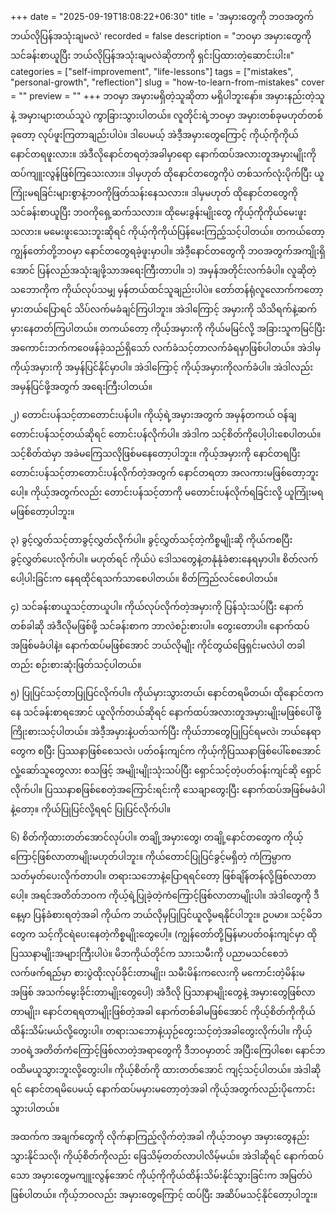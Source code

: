 +++
date = "2025-09-19T18:08:22+06:30"
title = 'အမှားတွေကို ဘဝအတွက် ဘယ်လိုပြန်အသုံးချမလဲ'
recorded = false
description = "ဘဝမှာ အမှားတွေကို သင်ခန်းစာယူပြီး ဘယ်လိုပြန်အသုံးချမလဲဆိုတာကို ရှင်းပြထားတဲ့ဆောင်းပါး။"
categories = ["self-improvement", "life-lessons"]
tags = ["mistakes", "personal-growth", "reflection"]
slug = "how-to-learn-from-mistakes"
cover = ""
preview = ""
+++
ဘဝမှာ အမှားမရှိတဲ့သူဆိုတာ မရှိပါဘူးနော်။ အမှားနည်းတဲ့သူနဲ့ အမှားများတယ်သူပဲ ကွာခြားသွားပါတယ်။ လူတိုင်းရဲ့ဘဝမှာ အမှားတစ်ခုမဟုတ်တစ်ခုတော့ လုပ်ဖူးကြတာချည်းပါပဲ။ ဒါပေမယ့် အဲဒီ့အမှားတွေကြောင့် ကိုယ့်ကိုကိုယ်နောင်တရဖူးလား။ အဲဒီလိုနောင်တရတဲ့အခါမှာရော နောက်ထပ်အလားတူအမှားမျိုးကို ထပ်ကျူးလွန်ဖြစ်ကြသေးလား။ ဒါမှဟုတ် ထိုနောင်တတွေကိုပဲ တစ်သက်လုံးပိုက်ပြီး ယူကြုံးမရခြင်းများစွာနဲ့ဘဝကိုဖြတ်သန်းနေသလား။ ဒါမှမဟုတ် ထိုနောင်တတွေကို သင်ခန်းစာယူပြီး ဘဝကိုရှေ့ဆက်သလား။ ထိုမေးခွန်းမျိုးတွေ ကိုယ့်ကိုကိုယ်မေးဖူးသလား။ မမေးဖူးသေးဘူးဆိုရင် ကိုယ့်ကိုကိုယ်ပြန်မေးကြည့်သင့်ပါတယ်။ တကယ်တော့ ကျွန်တော်တို့ဘဝမှာ နောင်တတွေရခဲ့ဖူးမှာပါ။ အဲဒီ့နောင်တတွေကို ဘဝအတွက်အကျိုးရှိအောင် ပြန်လည်အသုံးချဖို့သာအရေးကြီးတာပါ။
၁) အမှန်အတိုင်းလက်ခံပါ။
လူဆိုတဲ့သဘောကိုက ကိုယ်လုပ်သမျှ မှန်တယ်ထင်သူချည်းပါပဲ။ တော်တန်ရုံလူလောက်ကတော့ မှားတယ်ပြောရင် သိပ်လက်မခံချင်ကြပါဘူး။ အဲဒါကြောင့် အမှားကို သိသိရက်နဲ့ဆက်မှားနေတတ်ကြပါတယ်။ တကယ်တော့ ကိုယ့်အမှားကို ကိုယ်မမြင်လို့ အခြားသူကမြင်ပြီး အကောင်းဘက်ကဝေဖန်ခဲ့သည်ရှိသော် လက်ခံသင့်တာလက်ခံရမှာဖြစ်ပါတယ်။ အဲဒါမှ ကိုယ့်အမှားကို အမှန်ပြင်နိုင်မှာပါ။ အဲဒါကြောင့် ကိုယ့်အမှားကိုလက်ခံပါ။ အဲဒါလည်း အမှန်ပြင်ဖို့အတွက် အရေးကြီးပါတယ်။

၂) တောင်းပန်သင့်တာတောင်းပန်ပါ။
ကိုယ့်ရဲ့အမှားအတွက် အမှန်တကယ် ဝန်ချတောင်းပန်သင့်တယ်ဆိုရင် တောင်းပန်လိုက်ပါ။ အဲဒါက သင့်စိတ်ကိုပေါ့ပါးစေပါတယ်။ သင့်စိတ်ထဲမှာ အခဲမကြေသလိုဖြစ်မနေတော့ပါဘူး။ ကိုယ့်အမှားကို နောင်တရပြီး တောင်းပန်သင့်တာတောင်းပန်လိုက်တဲ့အတွက် နောင်တရတာ အလကားမဖြစ်တော့ဘူးပေါ့။ ကိုယ့်အတွက်လည်း တောင်းပန်သင့်တာကို မတောင်းပန်လိုက်ရခြင်းလို့ ယူကြုံးမရမဖြစ်တော့ပါဘူး။

၃) ခွင့်လွှတ်သင့်တာခွင့်လွှတ်လိုက်ပါ။
ခွင့်လွှတ်သင့်တဲ့ကိစ္စမျိုးဆို ကိုယ်ကစပြီး ခွင့်လွှတ်ပေးလိုက်ပါ။ မဟုတ်ရင် ကိုယ်ပဲ ဒေါသတွေနဲ့တနုံနုံခံစားနေရမှာပါ။ စိတ်လက်ပေါ့ပါးခြင်းက နေရထိုင်ရသက်သာစေပါတယ်။ စိတ်ကြည်လင်စေပါတယ်။

၄) သင်ခန်းစာယူသင့်တာယူပါ။
ကိုယ်လုပ်လိုက်တဲ့အမှားကို ပြန်သုံးသပ်ပြီး နောက်တစ်ခါဆို အဲဒီလိုမဖြစ်ဖို့ သင်ခန်းစာက ဘာလဲစဉ်းစားပါ။ တွေးတောပါ။ နောက်ထပ်အဖြစ်မခံပါနဲ့။ နောက်ထပ်မဖြစ်အောင် ဘယ်လိုမျိုး ကိုင်တွယ်ဖြေရှင်းမလဲပါ တခါတည်း စဉ်းစားဆုံးဖြတ်သင့်ပါတယ်။

၅) ပြုပြင်သင့်တာပြုပြင်လိုက်ပါ။
ကိုယ်မှားသွားတယ်၊ နောင်တရမိတယ်၊ ထိုနောင်တကနေ သင်ခန်းစာရအောင် ယူလိုက်တယ်ဆိုရင် နောက်ထပ်အလားတူအမှားမျိုးမဖြစ်ပေါ်ဖို့ ကြိုးစားသင့်ပါတယ်။ အဲဒီ့အမှားနဲ့ပတ်သက်ပြီး ကိုယ်ဘာတွေပြုပြင်ရမလဲ၊ ဘယ်နေရာတွေက စပြီး ပြဿနာဖြစ်စေသလဲ၊ ပတ်ဝန်းကျင်က ကိုယ့်ကိုပြဿနာဖြစ်ပေါ်စေအောင် လှုံ့ဆော်သူတွေလား စသဖြင့် အမျိုးမျိုးသုံးသပ်ပြီး ရှောင်သင့်တဲ့ပတ်ဝန်းကျင်ဆို ရှောင်လိုက်ပါ။ ပြဿနာစဖြစ်စေတဲ့အကြောင်းရင်းကို သေချာတွေးပြီး နောက်ထပ်အဖြစ်မခံပါနဲ့တော့။ ကိုယ်ပြုပြင်လို့ရရင် ပြုပြင်လိုက်ပါ။

၆) စိတ်ကိုထားတတ်အောင်လုပ်ပါ။
တချို့အမှားတွေ၊ တချို့နောင်တတွေက ကိုယ့်ကြောင့်ဖြစ်လာတာမျိုးမဟုတ်ပါဘူး။ ကိုယ်တောင်ပြုပြင်ခွင့်မရှိတဲ့ ကံကြမ္ပာက သတ်မှတ်ပေးလိုက်တာပါ။ တရားသဘောနဲ့ပြောရရင်တော့ ဖြစ်ချိန်တန်လို့ဖြစ်လာတာပေါ့။ အရင်အတိတ်ဘဝက ကိုယ့်ရဲ့ပြုခဲ့တဲ့ကံကြောင့်ဖြစ်လာတာမျိုးပါ။ အဲဒါတွေကို ဒီနေ့မှာ ပြန်ခံစားရတဲ့အခါ ကိုယ်က ဘယ်လိုမှပြုပြင်ယူလို့မရနိုင်ပါဘူး။ ဥပမာ။ သင့်မိဘတွေက သင့်ကိုငရဲပေးနေတဲ့ကိစ္စမျိုးတွေပေါ့။ (ကျွန်တော်တို့မြန်မာပတ်ဝန်းကျင်မှာ ထိုပြဿနာမျိုးအများကြီးပါပဲ။ မိဘကိုယ်တိုင်က သားသမီးကို ပညာမသင်စေဘဲ လက်ဖက်ရည်မှာ စားပွဲထိုးလုပ်ခိုင်းတာမျိုး၊ သမီးမိန်းကလေးကို မကောင်းတဲ့မိန်းမအဖြစ် အသက်မွေးခိုင်းတာမျိုးတွေပေါ့) အဲဒီလို ပြသာနာမျိုးတွေနဲ့ အမှားတွေဖြစ်လာတာမျိုး၊ နောင်တရရတာမျိုးဖြစ်တဲ့အခါ နောက်တစ်ခါမဖြစ်အောင် ကိုယ့်စိတ်ကိုကိုယ်ထိန်းသိမ်းမယ်လို့တွေးပါ။ တရားသဘောနဲ့ယှဉ်တွေးသင့်တဲ့အခါတွေးလိုက်ပါ။ ကိုယ့်ဘဝရဲ့အတိတ်ကံကြောင့်ဖြစ်လာတဲ့အရာတွေကို ဒီဘဝမှာတင် အပြီးကြေပါစေ၊ နောင်ဘဝထိမယူသွားဘူးလို့တွေးပါ။ ကိုယ့်စိတ်ကို ထားတတ်အောင် ကျင့်သင့်ပါတယ်။ အဲဒါဆိုရင် နောင်တရမိပေမယ့် နောက်ထပ်မမှားမတော့တဲ့အခါ ကိုယ့်အတွက်လည်းပိုကောင်းသွားပါတယ်။

အထက်က အချက်တွေကို လိုက်နာကြည့်လိုက်တဲ့အခါ ကိုယ့်ဘဝမှာ အမှားတွေနည်းသွားနိုင်သလို၊ ကိုယ့်စိတ်ကိုလည်း ဖြေသိမ့်တတ်လာပါလိမ့်မယ်။ အဲဒါဆိုရင် နောက်ထပ်သော အမှားတွေမကျူးလွန်အောင် ကိုယ့်ကိုကိုယ်ထိန်းသိမ်းနိုင်သွားခြင်းက အမြတ်ပဲဖြစ်ပါတယ်။ ကိုယ့်ဘဝလည်း အမှားတွေကြောင့် ထပ်ပြီး အဆိပ်မသင့်နိုင်တော့ပါဘူး။ 